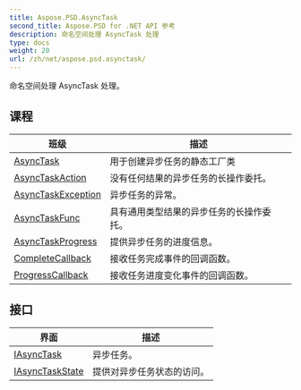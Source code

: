 ```yaml
---
title: Aspose.PSD.AsyncTask
second_title: Aspose.PSD for .NET API 参考
description: 命名空间处理 AsyncTask 处理
type: docs
weight: 20
url: /zh/net/aspose.psd.asynctask/
---
```

命名空间处理 AsyncTask 处理。

## 课程

| 班级 | 描述 |
| --- | --- |
| [AsyncTask](./asynctask/) | 用于创建异步任务的静态工厂类 |
| [AsyncTaskAction](./asynctaskaction/) | 没有任何结果的异步任务的长操作委托。 |
| [AsyncTaskException](./asynctaskexception/) | 异步任务的异常。 |
| [AsyncTaskFunc](./asynctaskfunc/) | 具有通用类型结果的异步任务的长操作委托。 |
| [AsyncTaskProgress](./asynctaskprogress/) | 提供异步任务的进度信息。 |
| [CompleteCallback](./completecallback/) | 接收任务完成事件的回调函数。 |
| [ProgressCallback](./progresscallback/) | 接收任务进度变化事件的回调函数。 |
## 接口

| 界面 | 描述 |
| --- | --- |
| [IAsyncTask](./iasynctask/) | 异步任务。 |
| [IAsyncTaskState](./iasynctaskstate/) | 提供对异步任务状态的访问。 |


